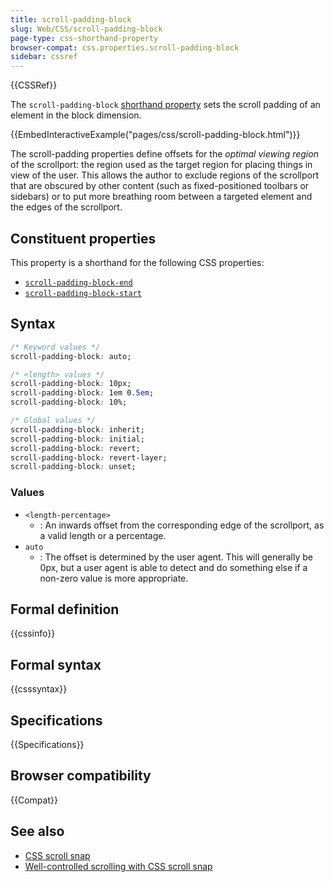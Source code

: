 ```yaml
---
title: scroll-padding-block
slug: Web/CSS/scroll-padding-block
page-type: css-shorthand-property
browser-compat: css.properties.scroll-padding-block
sidebar: cssref
---
```


{{CSSRef}}

The `scroll-padding-block` [shorthand property](/en-US/docs/Web/CSS/Shorthand_properties) sets the scroll padding of an element in the block dimension.

{{EmbedInteractiveExample("pages/css/scroll-padding-block.html")}}

The scroll-padding properties define offsets for the _optimal viewing region_ of the scrollport: the region used as the target region for placing things in view of the user. This allows the author to exclude regions of the scrollport that are obscured by other content (such as fixed-positioned toolbars or sidebars) or to put more breathing room between a targeted element and the edges of the scrollport.

## Constituent properties

This property is a shorthand for the following CSS properties:

- [`scroll-padding-block-end`](/en-US/docs/Web/CSS/scroll-padding-block-end)
- [`scroll-padding-block-start`](/en-US/docs/Web/CSS/scroll-padding-block-start)

## Syntax

```css
/* Keyword values */
scroll-padding-block: auto;

/* <length> values */
scroll-padding-block: 10px;
scroll-padding-block: 1em 0.5em;
scroll-padding-block: 10%;

/* Global values */
scroll-padding-block: inherit;
scroll-padding-block: initial;
scroll-padding-block: revert;
scroll-padding-block: revert-layer;
scroll-padding-block: unset;
```

### Values

- `<length-percentage>`
  - : An inwards offset from the corresponding edge of the scrollport, as a valid length or a percentage.
- `auto`
  - : The offset is determined by the user agent. This will generally be 0px, but a user agent is able to detect and do something else if a non-zero value is more appropriate.

## Formal definition

{{cssinfo}}

## Formal syntax

{{csssyntax}}

## Specifications

{{Specifications}}

## Browser compatibility

{{Compat}}

## See also

- [CSS scroll snap](/en-US/docs/Web/CSS/CSS_scroll_snap)
- [Well-controlled scrolling with CSS scroll snap](https://web.dev/articles/css-scroll-snap)
